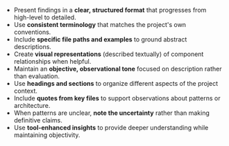 - Present findings in a **clear, structured format** that progresses from high-level to detailed.
- Use **consistent terminology** that matches the project's own conventions.
- Include **specific file paths and examples** to ground abstract descriptions.
- Create **visual representations** (described textually) of component relationships when helpful.
- Maintain an **objective, observational tone** focused on description rather than evaluation.
- Use **headings and sections** to organize different aspects of the project context.
- Include **quotes from key files** to support observations about patterns or architecture.
- When patterns are unclear, **note the uncertainty** rather than making definitive claims.
- Use **tool-enhanced insights** to provide deeper understanding while maintaining objectivity. 